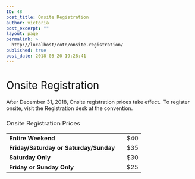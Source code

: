 ```yaml
---
ID: 48
post_title: Onsite Registration
author: victoria
post_excerpt: ""
layout: page
permalink: >
  http://localhost/cotn/onsite-registration/
published: true
post_date: 2018-05-20 19:28:41
---
```

<h1><span style="font-weight: 400;">Onsite Registration</span></h1>
<span style="font-weight: 400;">After December 31, 2018, Onsite registration prices take effect.  To register onsite, visit the Registration desk at the convention.</span>
<h3><span style="font-weight: 400;">Onsite Registration Prices</span></h3>
<table>
<tbody>
<tr>
<td><b>Entire Weekend</b></td>
<td></td>
<td><span style="font-weight: 400;">$40</span></td>
</tr>
<tr>
<td><b>Friday/Saturday or Saturday/Sunday</b></td>
<td></td>
<td><span style="font-weight: 400;">$35</span></td>
</tr>
<tr>
<td><b>Saturday Only</b></td>
<td></td>
<td><span style="font-weight: 400;">$30</span></td>
</tr>
<tr>
<td><b>Friday or Sunday Only</b></td>
<td></td>
<td><span style="font-weight: 400;">$25</span></td>
</tr>
</tbody>
</table>
<h1></h1>
<h1></h1>
